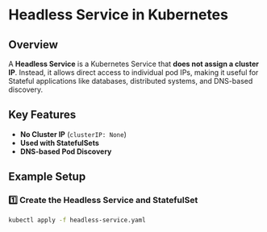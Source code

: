 # Headless Service in Kubernetes

## Overview
A **Headless Service** is a Kubernetes Service that **does not assign a cluster IP**. Instead, it allows direct access to individual pod IPs, making it useful for Stateful applications like databases, distributed systems, and DNS-based discovery.

## Key Features
- **No Cluster IP** (`clusterIP: None`)
- **Used with StatefulSets**
- **DNS-based Pod Discovery**

## Example Setup
### 1️⃣ **Create the Headless Service and StatefulSet**
```sh
kubectl apply -f headless-service.yaml
